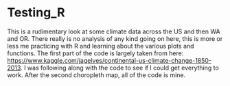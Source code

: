 # Testing_R
This is a rudimentary look at some climate data across the US and then WA and OR. 
There really is no analysis of any kind going on here, this is more or less me practicing with R and learning about the various plots and functions. 
The first part of the code is largely taken from here: https://www.kaggle.com/jagelves/continental-us-climate-change-1850-2013.
I was following along with the code to see if I could get everything to work. 
After the second choropleth map, all of the code is mine. 
